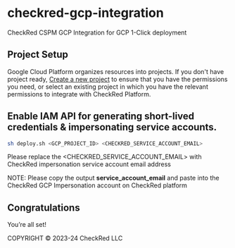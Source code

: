 # checkred-gcp-integration
CheckRed CSPM GCP Integration for GCP 1-Click deployment 

## Project Setup

Google Cloud Platform organizes resources into projects. If you don't have project ready, [Create a new project](https://developers.google.com/workspace/guides/create-project) to ensure that you have the permissions you need, or select an existing project in which you have the relevant permissions to integrate with CheckRed Platform.

## Enable IAM API for generating short-lived credentials & impersonating service accounts. 
```bash
sh deploy.sh <GCP_PROJECT_ID> <CHECKRED_SERVICE_ACCOUNT_EMAIL>
```

Please replace the <CHECKRED_SERVICE_ACCOUNT_EMAIL> with CheckRed impersonation service account email address

NOTE: Please copy the output **service_account_email** and paste into the CheckRed GCP Impersonation account on CheckRed platform

## Congratulations

<walkthrough-conclusion-trophy></walkthrough-conclusion-trophy>

You’re all set!

<walkthrough-footnote>COPYRIGHT © 2023-24 CheckRed LLC</walkthrough-footnote>
